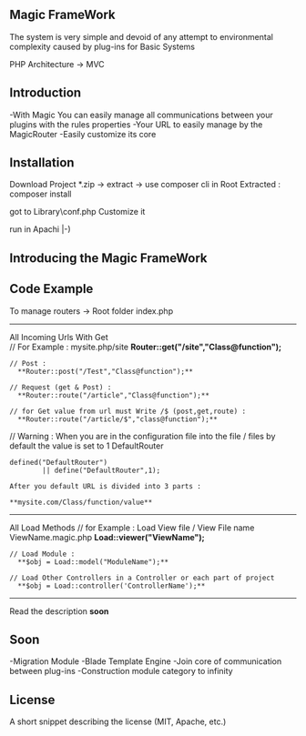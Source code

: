 ## Magic FrameWork

The system is very simple and devoid of any attempt to environmental complexity caused by plug-ins for Basic Systems

PHP Architecture -> MVC



## Introduction

-With Magic You can easily manage all communications between your plugins with the rules properties
-Your URL to easily manage by the MagicRouter
-Easily customize its core


## Installation

Download Project *.zip -> extract -> use composer cli in Root Extracted : composer install 

got to Library\conf.php    Customize it

run in Apachi |-)


## Introducing the Magic FrameWork
	
## Code Example

To manage routers -> Root folder  index.php

----------------------------------------------
All Incoming Urls With Get   
	// For Example : mysite.php/site
 	  **Router::get("/site","Class@function");**
	
	// Post :
	  **Router::post("/Test","Class@function");**
	
	// Request (get & Post) : 
	  **Router::route("/article","Class@function");**

	// for Get value from url must Write /$ (post,get,route) : 
	  **Router::route("/article/$","class@function");**

// Warning : When you are in the configuration file into the file / files by default the value is set to 1 DefaultRouter

	defined("DefaultRouter")
            || define("DefaultRouter",1);

	After you default URL is divided into 3 parts : 

	**mysite.com/Class/function/value**
----------------------------------------------
All Load Methods
	// for Example : Load View file / View File name   ViewName.magic.php
	  **Load::viewer("ViewName");**
	
	// Load Module : 
	  **$obj = Load::model("ModuleName");**
	
	// Load Other Controllers in a Controller or each part of project
	  **$obj = Load::controller('ControllerName');**
----------------------------------------------

Read the description **soon**


## Soon

-Migration Module
-Blade Template Engine
-Join core of communication between plug-ins
-Construction module category to infinity


## License

A short snippet describing the license (MIT, Apache, etc.)
